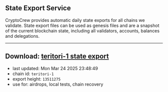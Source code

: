 ## State Export Service
CryptoCrew provides automatic daily state exports for all chains we validate. State export files can be used as genesis files and are a snapshot of the current blockchain state, including all validators, accounts, balances and delegations.

---
**Download: [teritori-1 state export](https://dl-eu2.ccvalidators.com/SERVICE/teritori/teritori-1_export_13511275.json)**
---

- last updated: Mon Mar 24 2025 23:48:49
- chain id: `teritori-1`
- export height: `13511275`
- use for: airdrops, local tests, chain recovery
